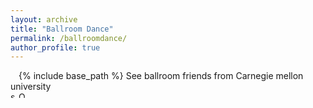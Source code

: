 ```yaml
---
layout: archive
title: "Ballroom Dance"
permalink: /ballroomdance/
author_profile: true
---
```


{% include base_path %}
<img align="left" height="10" src="https://user-images.githubusercontent.com/66021647/213766328-7201dcc9-ed4d-410e-a7f1-3d75c02b26f4.JPG" >
See ballroom friends from Carnegie mellon university
<br clear="left"/>
<img align="left" height="10"  alt="sam" src="https://user-images.githubusercontent.com/66021647/213829295-806c6a71-7882-46a6-894c-18dec918862a.png">
<img align="center" height="10" alt="Owen" src="https://user-images.githubusercontent.com/66021647/213821328-0e1102de-b9ee-48a8-b369-960bd7aac6c0.png">

